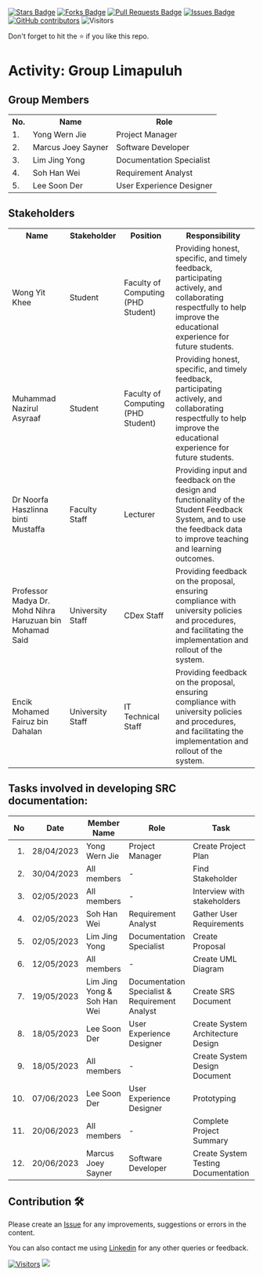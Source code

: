 
<a href="https://github.com/drshahizan/software-engineering/stargazers"><img src="https://img.shields.io/github/stars/drshahizan/software-engineering" alt="Stars Badge"/></a>
<a href="https://github.com/drshahizan/software-engineering/network/members"><img src="https://img.shields.io/github/forks/drshahizan/software-engineering" alt="Forks Badge"/></a>
<a href="https://github.com/drshahizan/software-engineering/pulls"><img src="https://img.shields.io/github/issues-pr/drshahizan/software-engineering" alt="Pull Requests Badge"/></a>
<a href="https://github.com/drshahizan/software-engineering/issues"><img src="https://img.shields.io/github/issues/drshahizan/software-engineering" alt="Issues Badge"/></a>
<a href="https://github.com/drshahizan/software-engineering/graphs/contributors"><img alt="GitHub contributors" src="https://img.shields.io/github/contributors/drshahizan/software-engineering?color=2b9348"></a>
![Visitors](https://api.visitorbadge.io/api/visitors?path=https%3A%2F%2Fgithub.com%2Fdrshahizan%2Fsoftware-engineering&labelColor=%23d9e3f0&countColor=%23697689&style=flat)


Don't forget to hit the :star: if you like this repo.

# Activity: Group Limapuluh

## Group Members
<table>
  <tr>
    <th>No.</th>
    <th>Name</th>
    <th>Role</th>
  </tr>
  <tr>
    <td>1.</td>
    <td>Yong Wern Jie</td>
    <td>Project Manager</td>
  </tr>
  <tr>
    <td>2.</td>
    <td>Marcus Joey Sayner</td>
    <td>Software Developer</td>
  </tr>
  <tr>
    <td>3.</td>
    <td>Lim Jing Yong</td>
    <td>Documentation Specialist</td>
  </tr>
  <tr>
    <td>4.</td>
    <td>Soh Han Wei</td>
    <td>Requirement Analyst</td>
  </tr>
  <tr>
    <td>5.</td>
    <td>Lee Soon Der</td>
    <td>User Experience Designer</td>
  </tr>
</table>

## Stakeholders

<table>
  <tr>
    <th>Name</th>
    <th>Stakeholder</th>
    <th>Position</th>
    <th>Responsibility</th>
  </tr>
  <tr>
    <td>Wong Yit Khee</td>
    <td>Student</td>
    <td>Faculty of Computing (PHD Student)</td>
    <td>Providing honest, specific, and timely feedback, participating actively, and collaborating respectfully to help improve the educational experience for future students.</td>
  </tr>
  <tr>
  <tr>
    <td>Muhammad Nazirul Asyraaf</td>
    <td>Student</td>
    <td>Faculty of Computing (PHD Student)</td>
    <td>Providing honest, specific, and timely feedback, participating actively, and collaborating respectfully to help improve the educational experience for future students.</td>
  </tr>
    <tr>
    <td>Dr Noorfa Haszlinna binti Mustaffa</td>
    <td>Faculty Staff</td>
    <td>Lecturer</td>
    <td>Providing input and feedback on the design and functionality of the Student Feedback System, and to use the feedback data to improve teaching and learning outcomes.</td>
  </tr>
    <tr>
    <td>Professor Madya Dr. Mohd Nihra Haruzuan bin Mohamad Said</td>
    <td>University Staff</td>
    <td>CDex Staff</td>
    <td>Providing feedback on the proposal, ensuring compliance with university policies and procedures, and facilitating the implementation and rollout of the system.</td>
  </tr>
  <tr>
    <td>Encik Mohamed Fairuz bin Dahalan</td>
    <td>University Staff</td>
    <td>IT Technical Staff</td>
    <td>Providing feedback on the proposal, ensuring compliance with university policies and procedures, and facilitating the implementation and rollout of the system.</td>
  </tr>
</table>

## Tasks involved in developing SRC documentation:

| No | Date | Member Name | Role	| Task	| Status	| 
| -----:| ----- | ------ | ------ | ------ | ------ |
| 1. | 28/04/2023 | Yong Wern Jie | Project Manager |  Create Project Plan | Complete |
| 2. | 30/04/2023 | All members | - | Find Stakeholder | Complete |
| 3. | 02/05/2023 | All members | - | Interview with stakeholders | Complete | 
| 4. | 02/05/2023 | Soh Han Wei | Requirement Analyst | Gather User Requirements | Complete |
| 5. | 02/05/2023 | Lim Jing Yong  | Documentation Specialist | Create Proposal | Complete |
| 6. | 12/05/2023 | All members | - | Create UML Diagram | Complete |
| 7. | 19/05/2023 | Lim Jing Yong & Soh Han Wei | Documentation Specialist & Requirement Analyst | Create SRS Document | Complete |
| 8. | 18/05/2023 | Lee Soon Der | User Experience Designer | Create System Architecture Design | Complete |
| 9. | 18/05/2023 | All members | - | Create System Design Document | Partially Complete |
| 10. | 07/06/2023 | Lee Soon Der | User Experience Designer | Prototyping | Complete |
| 11. | 20/06/2023 | All members| - | Complete Project Summary | Incomplete |
| 12. | 20/06/2023 | Marcus Joey Sayner | Software Developer | Create System Testing Documentation | Incomplete |


## Contribution 🛠️
Please create an [Issue](https://github.com/drshahizan/software-engineering/issues) for any improvements, suggestions or errors in the content.

You can also contact me using [Linkedin](https://www.linkedin.com/in/drshahizan/) for any other queries or feedback.

[![Visitors](https://api.visitorbadge.io/api/visitors?path=https%3A%2F%2Fgithub.com%2Fdrshahizan&labelColor=%23697689&countColor=%23555555&style=plastic)](https://visitorbadge.io/status?path=https%3A%2F%2Fgithub.com%2Fdrshahizan)
![](https://hit.yhype.me/github/profile?user_id=81284918)


